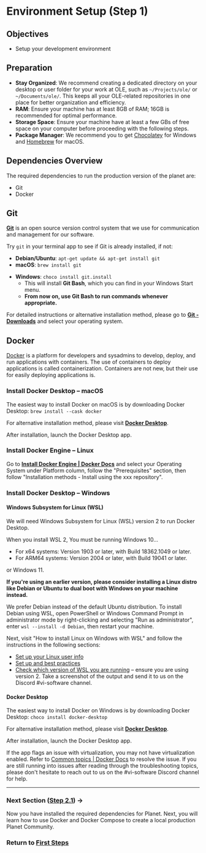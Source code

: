 # Environment Setup (Step 1)

## Objectives

- Setup your development environment

## Preparation

- **Stay Organized**: We recommend creating a dedicated directory on your desktop or user folder for your work at OLE, such as `~/Projects/ole/` or `~/Documents/ole/`. This keeps all your OLE-related repositories in one place for better organization and efficiency.
- **RAM**: Ensure your machine has at least 8GB of RAM; 16GB is recommended for optimal performance.
- **Storage Space**: Ensure your machine have at least a few GBs of free space on your computer before proceeding with the following steps.
- **Package Manager**: We recommend you to get [Chocolatey](https://community.chocolatey.org/) for Windows and [Homebrew](https://brew.sh/) for macOS.

<!--
## Windows Subsystem for Linux (WSL)

**Note**: The following steps for WSL have not been tested, as we are either not currently using Windows or installed WSL a long time ago. If you encounter any issues and are unable to resolve them on your own within a reasonable amount of time, please let us know in the Discord channel #vi-software.

We would like you to **install Debian** on Windows with Windows Subsystem for Linux (WSL) to facilitate easier development in the future.

You must be running Windows 10...

- For x64 systems: Version 1903 or later, with Build 18362.1049 or later.
- For ARM64 systems: Version 2004 or later, with Build 19041 or later.

or Windows 11. If you are on an earlier version, please skip this WSL step.

To install Debian using WSL, open PowerShell or Windows Command Prompt in administrator mode by right-clicking and selecting "Run as administrator", enter `wsl --install -d Debian`, then restart your machine.

Next, visit "How to install Linux on Windows with WSL" and follow the instructions in the following sections:

- [Set up your Linux user info](https://learn.microsoft.com/en-us/windows/wsl/install#set-up-your-linux-user-info)
- [Set up and best practices](https://learn.microsoft.com/en-us/windows/wsl/install#set-up-and-best-practices)
- [Check which version of WSL you are running](https://learn.microsoft.com/en-us/windows/wsl/install#check-which-version-of-wsl-you-are-running) – ensure you are using version 2. Take a screenshot of the output and send it to us on the Discord #vi-software channel.

**From now on, run commands in the Debian app from your Windows Start menu whenever appropriate and possible.**

-->

## Dependencies Overview

The required dependencies to run the production version of the planet are:

- Git
- Docker

## Git

[**Git**](https://git-scm.com) is an open source version control system that we use for communication and management for our software.

Try `git` in your terminal app to see if Git is already installed, if not:

- **Debian/Ubuntu**: `apt-get update && apt-get install git`
- **macOS**: `brew install git`
<!-- - **Windows with WSL - Debian app**: `sudo apt-get update && sudo apt-get install git` -->
- **Windows**: `choco install git.install`
  - This will install **Git Bash**, which you can find in your Windows Start menu.
  - **From now on, use Git Bash to run commands whenever appropriate.**

For detailed instructions or alternative installation method, please go to [**Git - Downloads**](https://git-scm.com/downloads) and select your operating system.

<!-- **NOTE: For Windows Users**, if you were able to install WSL, run commands in the Debian app from your Windows Start menu whenever possible. If WSL is not available to your Windows version, use Git Bash to run commands whenever appropriate. -->

## Docker

[Docker](https://www.docker.com) is a platform for developers and sysadmins to develop, deploy, and run applications with containers. The use of containers to deploy applications is called containerization. Containers are not new, but their use for easily deploying applications is.

### Install Docker Desktop – macOS

The easiest way to install Docker on macOS is by downloading Docker Desktop: `brew install --cask docker`

For alternative installation method, please visit [**Docker Desktop**](https://www.docker.com/products/docker-desktop/).

After installation, launch the Docker Desktop app.

### Install Docker Engine – Linux

Go to [**Install Docker Engine | Docker Docs**](https://docs.docker.com/engine/install/#supported-platforms) and select your Operating System under Platform column, follow the "Prerequisites" section, then follow "Installation methods - Install using the xxx repository".

### Install Docker Desktop – Windows

#### Windows Subsystem for Linux (WSL)
<!--
- **Windows with WSL**: Follow "Install Docker – Linux" above and select Debian under the "Platform" column
- **Windows** (if you were unable to install WSL 2 earlier):`choco install docker-desktop`
-->

We will need Windows Subsystem for Linux (WSL) version 2 to run Docker Desktop.

When you install WSL 2, You must be running Windows 10...

- For x64 systems: Version 1903 or later, with Build 18362.1049 or later.
- For ARM64 systems: Version 2004 or later, with Build 19041 or later.

or Windows 11.

**If you're using an earlier version, please consider installing a Linux distro like Debian or Ubuntu to dual boot with Windows on your machine instead.**

We prefer Debian instead of the default Ubuntu distribution. To install Debian using WSL, open PowerShell or Windows Command Prompt in administrator mode by right-clicking and selecting "Run as administrator", enter `wsl --install -d Debian`, then restart your machine.

Next, visit "How to install Linux on Windows with WSL" and follow the instructions in the following sections:

- [Set up your Linux user info](https://learn.microsoft.com/en-us/windows/wsl/install#set-up-your-linux-user-info)
- [Set up and best practices](https://learn.microsoft.com/en-us/windows/wsl/install#set-up-and-best-practices)
- [Check which version of WSL you are running](https://learn.microsoft.com/en-us/windows/wsl/install#check-which-version-of-wsl-you-are-running) – ensure you are using version 2. Take a screenshot of the output and send it to us on the Discord #vi-software channel.

#### Docker Desktop

The easiest way to install Docker on Windows is by downloading Docker Desktop: `choco install docker-desktop`

For alternative installation method, please visit [**Docker Desktop**](https://www.docker.com/products/docker-desktop/).

After installation, launch the Docker Desktop app.

If the app flags an issue with virtualization, you may not have virtualization enabled. Refer to [Common topics | Docker Docs](https://docs.docker.com/desktop/troubleshoot/topics/#virtualization) to resolve the issue. If you are still running into issues after reading through the troubleshooting topics, please don't hesitate to reach out to us on the #vi-software Discord channel for help.

---

### Next Section ([Step 2.1](vi-docker-tutorial.md)) **→**

Now  you have installed the required dependencies for Planet. Next, you will learn how to use Docker and Docker Compose to create a local production Planet Community.

### Return to [First Steps](vi-first-steps.md#Step_1_-_Prerequisites)
